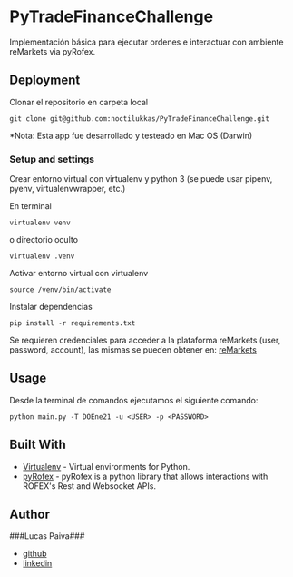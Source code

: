 # PyTradeFinanceChallenge

Implementación básica para ejecutar ordenes e interactuar con ambiente reMarkets via pyRofex.

## Deployment
Clonar el repositorio en carpeta local
```
git clone git@github.com:noctilukkas/PyTradeFinanceChallenge.git
```
*Nota:
Esta app fue desarrollado y testeado en Mac OS (Darwin)

### Setup and settings
Crear entorno virtual con virtualenv y python 3 (se puede usar pipenv, pyenv, virtualenvwrapper, etc.)

En terminal
```
virtualenv venv
```
o directorio oculto
```
virtualenv .venv
```

Activar entorno virtual con virtualenv 
```
source /venv/bin/activate
```

Instalar dependencias
```
pip install -r requirements.txt
```

Se requieren credenciales para acceder a la plataforma reMarkets (user, password, account), 
las mismas se pueden obtener en: [reMarkets](https://remarkets.primary.ventures/)


## Usage
Desde la terminal de comandos ejecutamos el siguiente comando:

```
python main.py -T DOEne21 -u <USER> -p <PASSWORD>
```

## Built With

* [Virtualenv](https://virtualenv.pypa.io/en/latest/) - Virtual environments for Python.
* [pyRofex](https://github.com/matbarofex/pyRofex) - pyRofex is a python library that allows interactions with ROFEX's Rest and Websocket APIs.


## Author

###Lucas Paiva### 
* [github](https://github.com/noctilukkas) 
* [linkedin](https://www.linkedin.com/in/lpaiva/)